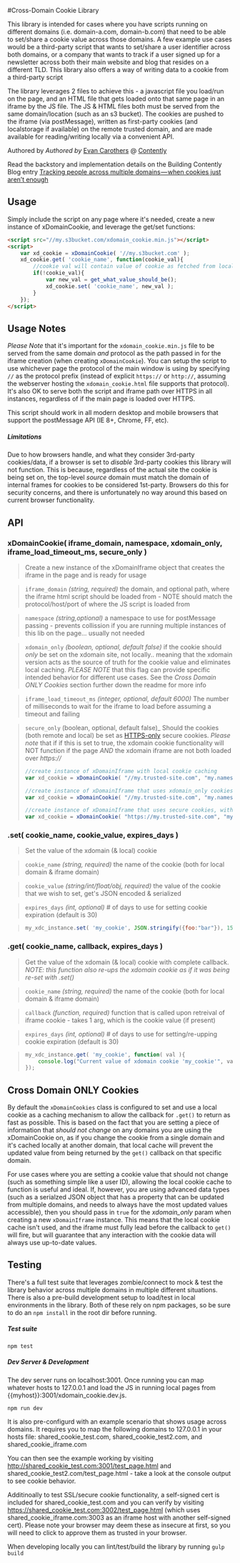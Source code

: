 
#Cross-Domain Cookie Library

This library is intended for cases where you have scripts running on different domains (i.e. domain-a.com, domain-b.com) that need to be able to set/share a cookie value across those domains. A few example use cases would be a third-party script that wants to set/share a user identifier across both domains, or a company that wants to track if a user signed up for a newsletter across both their main website and blog that resides on a different TLD. This library also offers a way of writing data to a cookie from a third-party script

The library leverages 2 files to achieve this - a javascript file you load/run on the page, and an HTML file that gets loaded onto that same page in an iframe by the JS file. The JS & HTML files both must be served from the same domain/location (such as an s3 bucket). The cookies are pushed to the iframe (via postMessage), written as first-party cookies (and localstorage if available) on the remote trusted domain, and are made available for reading/writing locally via a convenient API.

Authored by *Authored by* [Evan Carothers](https://github.com/ecaroth) @ [Contently](http://www.contently.com)

Read the backstory and implementation details on the Building Contently Blog entry [Tracking people across multiple domains — when cookies just aren’t enough](https://medium.com/building-contently/tracking-people-across-multiple-domains-when-cookies-just-arent-enough-b270cc95beb1)

Usage
------

Simply include the script on any page where it's needed, create a new instance of xDomainCookie, and leverage the get/set functions:

```html
<script src="//my.s3bucket.com/xdomain_cookie.min.js"></script>
<script>
	var xd_cookie = xDomainCookie( '//my.s3bucket.com' );
	xd_cookie.get( 'cookie_name', function(cookie_val){
		//cookie val will contain value of cookie as fetched from local val (if present) else from iframe (if set), else null
		if(!cookie_val){
			var new_val = get_what_value_should_be();
			xd_cookie.set( 'cookie_name', new_val );
		}
	});
</script>
```

Usage Notes
------

_Please Note_ that it's important for the `xdomain_cookie.min.js` file to be served from the same domain _and_ protocol as the path passed in for the iframe creation (when creating `xDomainCookie`). You can setup the script to use whichever page the protocol of the main window is using by specifying `//` as the protocol prefix (instead of explicit `https://` or `http://`, assuming the webserver hosting the `xdomain_cookie.html` file supports that protocol). It's also OK to serve both the script and iframe path over HTTPS in all instances, regardless of if the main page is loaded over HTTPS.

This script should work in all modern desktop and mobile browsers that support the postMessage API (IE 8+, Chrome, FF, etc). 

##### Limitations
Due to how browsers handle, and what they consider 3rd-party cookies/data, if a browser is set to _disable_ 3rd-party cookies this library will not function. This is because, regardless of the actual site the cookie is being set on, the top-level _source_ domain must match the domain of internal frames for cookies to be considered 1st-party. Browsers do this for security concerns, and there is unfortunately no way around this based on current browser functionality.

API
------

### xDomainCookie( iframe_domain, namespace, xdomain_only, iframe_load_timeout_ms, secure_only )
> Create a new instance of the xDomainIframe object that creates the iframe in the page and is ready for usage

> `iframe_domain` _(string, required)_ the domain, and optional path, where the iframe html script should be loaded from - NOTE should match the protocol/host/port of where the JS script is loaded from

> `namespace` _(string,optional)_ a namespace to use for postMessage passing - prevents collission if you are running multiple instances of this lib on the page... usually not needed

> `xdomain_only` _(boolean, optional, default false)_ if the cookie should _only_ be set on the xdomain site, not locally.. meaning that the xdomain version acts as the source of truth for the cookie value and eliminates local caching. _PLEASE NOTE_ that this flag can provide specific intended behavior for different use cases. See the _Cross Domain ONLY Cookies_ section further down the readme for more info

> `iframe_load_timeout_ms` _(integer, optional, default 6000)_ The number of milliseconds to wait for the iframe to load before assuming a timeout and failing

> `secure_only` (boolean, optional, default false)_ Should the cookies (both remote and local) be set as [HTTPS-only](https://www.owasp.org/index.php/SecureFlag) secure cookies. _Please note_ that if if this is set to true, the xdomain cookie functionality will NOT function if the page _AND_ the xdomain iframe are not both loaded over _https://_
> 
> ```javascript
> //create instance of xDomainIframe with local cookie caching
> var xd_cookie = xDomainCookie( "//my.trusted-site.com", "my.namespace" );
> 
> //create instance of xDomainIframe that uses xdomain_only cookies
> var xd_cookie = xDomainCookie( "//my.trusted-site.com", "my.namespace", true );
>
> //create instance of xDomainIframe that uses secure cookies, with a load timeout of 10 seconds
> var xd_cookie = xDomainCookie( "https://my.trusted-site.com", "my.namespace", false, 10000, true );
> ```


### .set( cookie_name, cookie_value, expires_days )
> Set the value of the xdomain (& local) cookie

> `cookie_name` _(string, required)_ the name of the cookie (both for local domain & iframe domain)

> `cookie_value` _(string/int/float/obj, required)_ the value of the cookie that we wish to set, get's JSON encoded & serialized

> `expires_days` _(int, optional)_ # of days to use for setting cookie expiration (default is 30)

> ```javascript
> my_xdc_instance.set( 'my_cookie', JSON.stringify({foo:"bar"}), 15 );
> ```


### .get( cookie_name, callback, expires_days )
> Get the value of the xdomain (& local) cookie with complete callback. _NOTE: this function also re-ups the xdomain cookie as if it was being re-set with .set()_

> `cookie_name` _(string, required)_ the name of the cookie (both for local domain & iframe domain)

> `callback` _(function, required)_ function that is called upon retreival of iframe cookie - takes 1 arg, which is the cookie value (if present)

> `expires_days` _(int, optional)_ # of days to use for setting/re-upping cookie expiration (default is 30)

> ```javascript
> my_xdc_instance.get( 'my_cookie', function( val ){
> 	  console.log("Current value of xdomain cookie 'my_cookie'", val );
> });
> ```

Cross Domain ONLY Cookies
------

By default the `xDomainCookies` class is configured to set and use a local cookie as a caching mechanism to allow the callback for `.get()` to return as fast as possible. This is based on the fact that you are setting a piece of information that _should not change_ on any domains you are using the xDomainCookie on, as if you change the cookie from a single domain and it's cached locally at another domain, that local cache will prevent the updated value from being returned by the `get()` callback on that specific domain. 

For use cases where you are setting a cookie value that should not change (such as something simple like a user ID), allowing the local cookie cache to function is useful and ideal. If, however, you are using advanced data types (such as a serialzed JSON object that has a property that can be updated from multiple domains, and needs to always have the most updated values accessible), then you should pass in `true` for the _xdomain_only_ param when creating a new `xDomainIframe` instance. This means that the local cookie cache isn't used, and the iframe must fully lead before the callback to `get()` will fire, but will guarantee that any interaction with the cookie data will always use up-to-date values.


Testing
------

There's a full test suite that leverages zombie/connect to mock & test the library behavior across multiple domains in multiple different situations. There is also a pre-build development setup to load/test in local environments in the library. Both of these rely on npm packages, so be sure to do an `npm install` in the root dir before running.

##### Test suite
```
npm test
```

##### Dev Server & Development
The dev server runs on localhost:3001. Once running you can map whatever hosts to 127.0.0.1 and load the JS in running local pages from {{myhost}}:3001/xdomain_cookie.dev.js.
```
npm run dev
```

It is also pre-configurd with an example scenario that shows usage across domains. It requires you to map the following domains to 127.0.0.1 in your hosts file: shared_cookie_test.com, shared_cookie_test2.com, and shared_cookie_iframe.com

You can then see the example working by visiting http://shared_cookie_test.com:3001/test_page.html and shared_cookie_test2.com/test_page.html - take a look at the console output to see cookie behavior.

Additinoally to test SSL/secure cookie functionality, a self-signed cert is included for shared_cookie_test.com and you can verify by visiting https://shared_cookie_test.com:3002/test_page.html (which uses shared_cookie_iframe.com:3003 as an iframe host with another self-signed cert). Please note your browser may deem these as insecure at first, so you will need to click to approve them as trusted in your browser.

When developing locally you can lint/test/build the library by running `gulp build`
